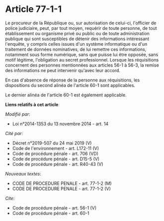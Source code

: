 # Article 77-1-1

Le procureur de la République ou, sur autorisation de celui-ci, l'officier de police judiciaire, peut, par tout moyen,
requérir de toute personne, de tout établissement ou organisme privé ou public ou de toute administration publique qui sont
susceptibles de détenir des informations intéressant l'enquête, y compris celles issues d'un système informatique ou d'un
traitement de données nominatives, de lui remettre ces informations, notamment sous forme numérique, sans que puisse lui être
opposée, sans motif légitime, l'obligation au secret professionnel. Lorsque les réquisitions concernent des personnes
mentionnées aux articles 56-1 à 56-3, la remise des informations ne peut intervenir qu'avec leur accord. 

En cas d'absence de réponse de la personne aux réquisitions, les dispositions du second alinéa de l'article 60-1 sont
applicables. 

Le dernier alinéa de l'article 60-1 est également applicable.

**Liens relatifs à cet article**

_Modifié par_:

  - Loi n°2014-1353 du 13 novembre 2014 - art. 14

_Cité par_:

  - Décret n°2019-507 du 24 mai 2019 (V)
  - Code de l'environnement - art. L172-11 (V)
  - Code de procédure pénale - art. 706 (VD)
  - Code de procédure pénale - art. D15-5 (V)
  - Code de procédure pénale - art. R40-43 (V)

_Nouveaux textes_:

  - CODE DE PROCEDURE PENALE - art. 77-1-2 (M)
  - CODE DE PROCEDURE PENALE - art. 77-1-2 (V)

_Cite_:

  - Code de procédure pénale - art. 56-1 (V)
  - Code de procédure pénale - art. 60-1
